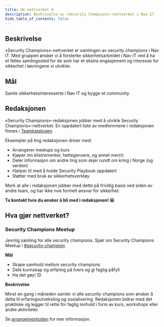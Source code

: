 ```yaml
---
title: Om nettverket 🌐
description: Beskrivelse av «Security Champions»-nettverket i Nav IT
hide_table_of_contents: false
---
```


## Beskrivelse

«Security Champions»-nettverket er samlingen av security champions i Nav IT.
Med gruppen ønsker vi å forsterke sikkerhetsarbeidet i Nav IT ved å ha et felles samlingssted for de som har et ekstra engasjement og interesse for sikkerhet i løsningene vi utvikler.

## Mål

Samle sikkerhetsinteresserte i Nav IT og bygge et community.

## Redaksjonen

«Security Champions»-redaksjonen jobber med å utvikle Security Champions»-nettverket.
En oppdatert liste av medlemmene i redaksjonen finnes i [Teamkatalogen](https://teamkatalog.nav.no/team/b5915f11-0740-4a2e-b767-6ac5c407e9c7).

Eksempler på ting redaksjonen driver med:

- Arrangerer meetups og kurs
- Kjøper inn klistremerker, hettegensere, og annet merch
- Deler informasjon om andre ting som skjer rundt om kring i Norge (og verden)
- Hjelper til med å holde Security Playbook oppdatert
- Støtter med bruk av sikkerhetsverktøy

Merk at alle i redaksjonen jobber med dette på frivillig basis ved siden av andre team, og har ikke noe formelt ansvar for sikkerhet.

**Ta kontakt hvis du ønsker å bli med i redaksjonen! 😃**

## Hva gjør nettverket?

### Security Champions Meetup

Jevnlig samling for alle security champions.
Spør om Security Champions Meetup i [#security-champion](https://nav-it.slack.com/archives/CN8N938K1).

**Mål**

- Skape samhold mellom security champions
- Dele kunnskap og erfaring på tvers og gi faglig påfyll
- Ha det gøy! 😊

**Beskrivelse**

Minst en gang i måneden samler vi alle security champions som ønsker å delta til erfaringsutveksling og sosialisering. Redaksjonen bidrar med det praktiske og legger til rette for faglig innhold i form av kurs, workshops eller andre aktiviteter.

Se [arrangementsiden](/docs/events/) for mer informasjon.
